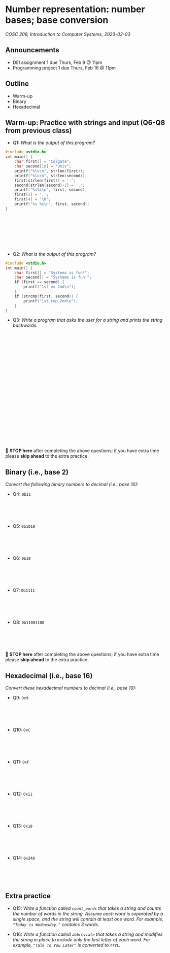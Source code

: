 # Number representation: number bases; base conversion
_COSC 208, Introduction to Computer Systems, 2023-02-03_

## Announcements
* DEI assignment 1 due Thurs, Feb 9 @ 11pm
* Programming project 1 due Thurs, Feb 16 @ 11pm

## Outline
* Warm-up
* Binary
* Hexadecimal

## Warm-up: Practice with strings and input (Q6-Q8 from previous class)
* Q1: _What is the output of this program?_


```c
#include <stdio.h>
int main() {
    char first[] = "Colgate";
    char second[10] = "Univ";
    printf("%lu\n", strlen(first));
    printf("%lu\n", strlen(second));
    first[strlen(first)] = '-';
    second[strlen(second)-1] = '.';
    printf("%s%s\n", first, second);
    first[3] = '.';
    first[4] = '\0';
    printf("%s %s\n", first, second);
}
```

<div style="height:7em"></div>

* Q2: _What is the output of this program?_


```c
#include <stdio.h>
int main() {
    char first[] = "Systems is fun!";
    char second[] = "Systems is fun!";
    if (first == second) {
        printf("1st == 2nd\n");
    }
    if (strcmp(first, second)) {
        printf("1st cmp 2nd\n");
    }
}
```

<div style="page-break-after:always;"></div>

* Q3: _Write a program that asks the user for a string and prints the string backwards._

<div style="height:25em;"></div>

🛑 **STOP here** after completing the above questions; if you have extra time please **skip ahead** to the extra practice.

## Binary (i.e., base 2)

_Convert the following binary numbers to decimal (i.e., base 10):_
* Q4: `0b11`

<p style="height:4em;"></p>

* Q5: `0b1010`

<p style="height:4em;"></p>

* Q6: `0b10`

<p style="height:4em;"></p>

* Q7: `0b1111`

<p style="height:4em;"></p>

* Q8: `0b11001100`

<p style="height:4em;"></p>

🛑 **STOP here** after completing the above questions; if you have extra time please **skip ahead** to the extra practice.

<div style="page-break-after:always;"></div>

## Hexadecimal (i.e., base 16)

_Convert these hexadecimal numbers to decimal (i.e., base 10):_
* Q9: `0x9`

<p style="height:4em;"></p>

* Q10: `0xC`

<p style="height:4em;"></p>

* Q11: `0xF`

<p style="height:4em;"></p>

* Q12: `0x11`

<p style="height:4em;"></p>

* Q13: `0x18`

<p style="height:4em;"></p>

* Q14: `0x248`

<p style="height:4em;"></p>

## Extra practice

* Q15: _Write a function called `count_words` that takes a string and counts the number of words in the string. Assume each word is separated by a single space, and the string will contain at least one word. For example, `"Today is Wednesday."` contains 3 words._

* Q16: _Write a function called `abbreviate` that takes a string and modifies the string in place to include only the first letter of each word. For example, `"Talk To You Later"` is converted to `TTYL`._
